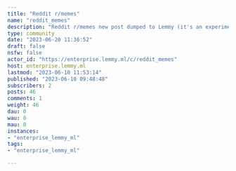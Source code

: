 ```yaml
---
title: "Reddit r/memes" 
name: "reddit_memes"
description: "Reddit r/memes new post dumped to Lemmy (it's an experiment)"
type: community
date: "2023-06-20 11:36:52"
draft: false
nsfw: false
actor_id: "https://enterprise.lemmy.ml/c/reddit_memes"
host: enterprise.lemmy.ml
lastmod: "2023-06-10 11:53:14"
published: "2023-06-10 09:48:48"
subscribers: 2
posts: 46
comments: 1
weight: 46
dau: 0
wau: 0
mau: 0
instances:
- "enterprise_lemmy_ml"
tags: 
- "enterprise_lemmy_ml"

---
```

